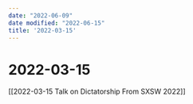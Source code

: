 ```yaml
---
date: "2022-06-09"
date modified: "2022-06-15"
title: '2022-03-15'
---
```


# 2022-03-15
[[2022-03-15 Talk on Dictatorship From SXSW 2022]]
